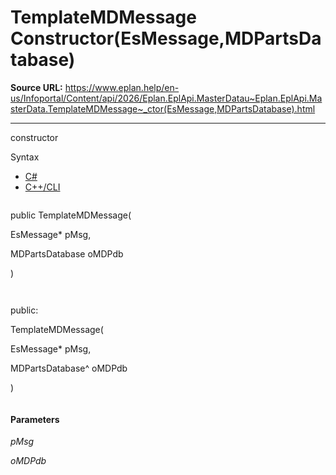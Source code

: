 # TemplateMDMessage Constructor(EsMessage,MDPartsDatabase)

**Source URL:** https://www.eplan.help/en-us/Infoportal/Content/api/2026/Eplan.EplApi.MasterDatau~Eplan.EplApi.MasterData.TemplateMDMessage~_ctor(EsMessage,MDPartsDatabase).html

---

constructor

Syntax

- [C#](#i-syntax-CS)
- [C++/CLI](#i-syntax-CPP2005)

```
```
public TemplateMDMessage( 

   EsMessage* pMsg,

   MDPartsDatabase oMDPdb

)
```
```

```
```
public:

TemplateMDMessage( 

   EsMessage* pMsg,

   MDPartsDatabase^ oMDPdb

)
```
```

#### Parameters

*pMsg*


*oMDPdb*
